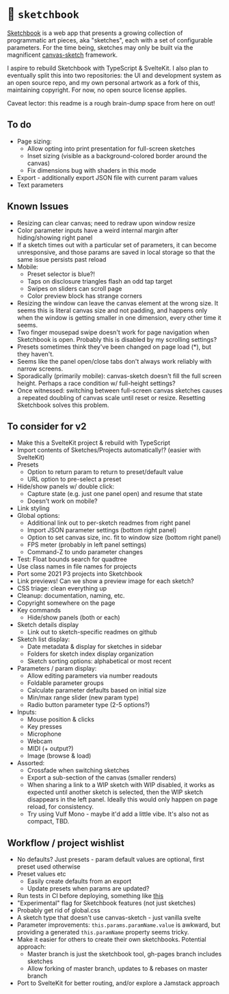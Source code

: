 # :notebook: `sketchbook`

[Sketchbook](https://sketchbook.flatpickles.com/) is a web app that presents a growing collection of programmatic art pieces, aka "sketches", each with a set of configurable parameters. For the time being, sketches may only be built via the magnificent [canvas-sketch](https://github.com/mattdesl/canvas-sketch) framework.

I aspire to rebuild Sketchbook with TypeScript & SvelteKit. I also plan to eventually split this into two repositories: the UI and development system as an open source repo, and my own personal artwork as a fork of this, maintaining copyright. For now, no open source license applies.

Caveat lector: this readme is a rough brain-dump space from here on out!

## To do

-   Page sizing:
    -   Allow opting into print presentation for full-screen sketches
    -   Inset sizing (visible as a background-colored border around the canvas)
    -   Fix dimensions bug with shaders in this mode
-   Export - additionally export JSON file with current param values
-   Text parameters

## Known Issues

-   Resizing can clear canvas; need to redraw upon window resize
-   Color parameter inputs have a weird internal margin after hiding/showing right panel
-   If a sketch times out with a particular set of parameters, it can become unresponsive, and those params are saved in local storage so that the same issue persists past reload
-   Mobile:
    -   Preset selector is blue?!
    -   Taps on disclosure triangles flash an odd tap target
    -   Swipes on sliders can scroll page
    -   Color preview block has strange corners
-   Resizing the window can leave the canvas element at the wrong size. It seems this is literal canvas size and not padding, and happens only when the window is getting smaller in one dimension, every other time it seems.
-   Two finger mousepad swipe doesn't work for page navigation when Sketchbook is open. Probably this is disabled by my scrolling settings?
-   Presets sometimes think they've been changed on page load (\*), but they haven't.
-   Seems like the panel open/close tabs don't always work reliably with narrow screens.
-   Sporadically (primarily mobile): canvas-sketch doesn't fill the full screen height. Perhaps a race condition w/ full-height settings?
-   Once witnessed: switching between full-screen canvas sketches causes a repeated doubling of canvas scale until reset or resize. Resetting Sketchbook solves this problem.

## To consider for v2

-   Make this a SvelteKit project & rebuild with TypeScript
-   Import contents of Sketches/Projects automatically!? (easier with SvelteKit)
-   Presets
    -   Option to return param to return to preset/default value
    -   URL option to pre-select a preset
-   Hide/show panels w/ double click:
    -   Capture state (e.g. just one panel open) and resume that state
    -   Doesn't work on mobile?
-   Link styling
-   Global options:
    -   Additional link out to per-sketch readmes from right panel
    -   Import JSON parameter settings (bottom right panel)
    -   Option to set canvas size, inc. fit to window size (bottom right panel)
    -   FPS meter (probably in left panel settings)
    -   Command-Z to undo parameter changes
-   Test: Float bounds search for quadtree
-   Use class names in file names for projects
-   Port some 2021 P3 projects into Sketchbook
-   Link previews! Can we show a preview image for each sketch?
-   CSS triage: clean everything up
-   Cleanup: documentation, naming, etc.
-   Copyright somewhere on the page
-   Key commands
    -   Hide/show panels (both or each)
-   Sketch details display
    -   Link out to sketch-specific readmes on github
-   Sketch list display:
    -   Date metadata & display for sketches in sidebar
    -   Folders for sketch index display organization
    -   Sketch sorting options: alphabetical or most recent
-   Parameters / param display:
    -   Allow editing parameters via number readouts
    -   Foldable parameter groups
    -   Calculate parameter defaults based on initial size
    -   Min/max range slider (new param type)
    -   Radio button parameter type (2-5 options?)
-   Inputs:
    -   Mouse position & clicks
    -   Key presses
    -   Microphone
    -   Webcam
    -   MIDI (+ output?)
    -   Image (browse & load)
-   Assorted:
    -   Crossfade when switching sketches
    -   Export a sub-section of the canvas (smaller renders)
    -   When sharing a link to a WIP sketch with WIP disabled, it works as expected until another sketch is selected, then the WIP sketch disappears in the left panel. Ideally this would only happen on page reload, for consistency.
    -   Try using Vulf Mono - maybe it'd add a little vibe. It's also not as compact, TBD.

## Workflow / project wishlist

-   No defaults? Just presets - param default values are optional, first preset used otherwise
-   Preset values etc
    -   Easily create defaults from an export
    -   Update presets when params are updated?
-   Run tests in CI before deploying, something like [this](https://medium.com/@jjzcru/building-a-ci-cd-pipeline-with-vercel-and-github-actions-f80d3a4a7de3)
-   "Experimental" flag for Sketchbook features (not just sketches)
-   Probably get rid of global.css
-   A sketch type that doesn't use canvas-sketch - just vanilla svelte
-   Parameter improvements: `this.params.paramName.value` is awkward, but providing a generated `this.paramName` property seems tricky.
-   Make it easier for others to create their own sketchbooks. Potential approach:
    -   Master branch is just the sketchbook tool, gh-pages branch includes sketches
    -   Allow forking of master branch, updates to & rebases on master branch
-   Port to SvelteKit for better routing, and/or explore a Jamstack approach

